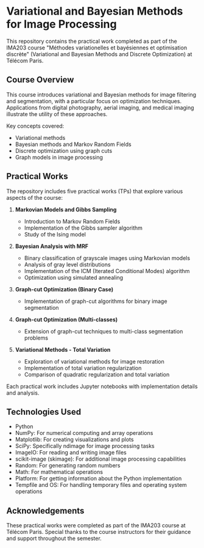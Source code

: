 # Variational and Bayesian Methods for Image Processing

This repository contains the practical work completed as part of the IMA203 course "Méthodes variationelles et bayésiennes et optimisation discrète" (Variational and Bayesian Methods and Discrete Optimization) at Télécom Paris.

## Course Overview

This course introduces variational and Bayesian methods for image filtering and segmentation, with a particular focus on optimization techniques. Applications from digital photography, aerial imaging, and medical imaging illustrate the utility of these approaches.

Key concepts covered:
- Variational methods
- Bayesian methods and Markov Random Fields
- Discrete optimization using graph cuts
- Graph models in image processing

## Practical Works

The repository includes five practical works (TPs) that explore various aspects of the course:

1. **Markovian Models and Gibbs Sampling**
   - Introduction to Markov Random Fields
   - Implementation of the Gibbs sampler algorithm
   - Study of the Ising model

2. **Bayesian Analysis with MRF**
   - Binary classification of grayscale images using Markovian models
   - Analysis of gray level distributions
   - Implementation of the ICM (Iterated Conditional Modes) algorithm
   - Optimization using simulated annealing

3. **Graph-cut Optimization (Binary Case)**
   - Implementation of graph-cut algorithms for binary image segmentation

4. **Graph-cut Optimization (Multi-classes)**
   - Extension of graph-cut techniques to multi-class segmentation problems

5. **Variational Methods - Total Variation**
   - Exploration of variational methods for image restoration
   - Implementation of total variation regularization
   - Comparison of quadratic regularization and total variation

Each practical work includes Jupyter notebooks with implementation details and analysis.

## Technologies Used

- Python
- NumPy: For numerical computing and array operations
- Matplotlib: For creating visualizations and plots
- SciPy: Specifically ndimage for image processing tasks
- ImageIO: For reading and writing image files
- scikit-image (skimage): For additional image processing capabilities
- Random: For generating random numbers
- Math: For mathematical operations
- Platform: For getting information about the Python implementation
- Tempfile and OS: For handling temporary files and operating system operations

## Acknowledgements

These practical works were completed as part of the IMA203 course at Télécom Paris. Special thanks to the course instructors for their guidance and support throughout the semester.
